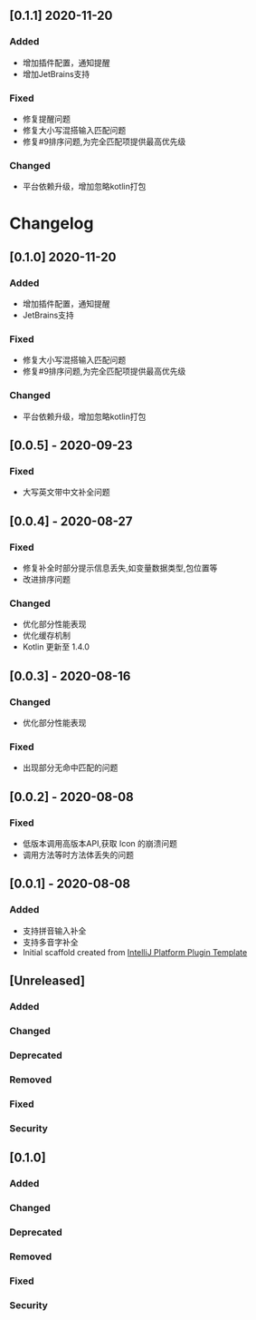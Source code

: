 <!-- Keep a Changelog guide -> https://keepachangelog.com -->
## [0.1.1] 2020-11-20
### Added

- 增加插件配置，通知提醒
- 增加JetBrains支持
 
### Fixed
- 修复提醒问题
- 修复大小写混搭输入匹配问题
- 修复#9排序问题,为完全匹配项提供最高优先级

### Changed

- 平台依赖升级，增加忽略kotlin打包


# Changelog
## [0.1.0] 2020-11-20
### Added

- 增加插件配置，通知提醒
- JetBrains支持
 
### Fixed
- 修复大小写混搭输入匹配问题
- 修复#9排序问题,为完全匹配项提供最高优先级

### Changed

- 平台依赖升级，增加忽略kotlin打包

## [0.0.5] - 2020-09-23
### Fixed
- 大写英文带中文补全问题


## [0.0.4] - 2020-08-27
### Fixed
- 修复补全时部分提示信息丢失,如变量数据类型,包位置等
- 改进排序问题

### Changed
- 优化部分性能表现
- 优化缓存机制
- Kotlin 更新至 1.4.0

## [0.0.3] - 2020-08-16
### Changed
- 优化部分性能表现
### Fixed
- 出现部分无命中匹配的问题

## [0.0.2] - 2020-08-08
### Fixed
- 低版本调用高版本API,获取 Icon 的崩溃问题
- 调用方法等时方法体丢失的问题

## [0.0.1] - 2020-08-08
### Added
- 支持拼音输入补全
- 支持多音字补全
- Initial scaffold created from [IntelliJ Platform Plugin Template](https://github.com/JetBrains/intellij-platform-plugin-template)


## [Unreleased]
### Added

### Changed

### Deprecated

### Removed

### Fixed

### Security
## [0.1.0]
### Added

### Changed

### Deprecated

### Removed

### Fixed

### Security